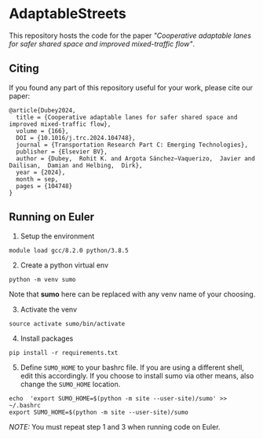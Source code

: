 # AdaptableStreets
This repository hosts the code for the paper *"Cooperative adaptable lanes for safer shared space and improved mixed-traffic flow"*.

## Citing
If you found any part of this repository useful for your work, please cite our paper:
```
@article{Dubey2024,
  title = {Cooperative adaptable lanes for safer shared space and improved mixed-traffic flow},
  volume = {166},
  DOI = {10.1016/j.trc.2024.104748},
  journal = {Transportation Research Part C: Emerging Technologies},
  publisher = {Elsevier BV},
  author = {Dubey,  Rohit K. and Argota Sánchez–Vaquerizo,  Javier and Dailisan,  Damian and Helbing,  Dirk},
  year = {2024},
  month = sep,
  pages = {104748}
}
```

## Running on Euler

1. Setup the environment
```
module load gcc/8.2.0 python/3.8.5
```

2. Create a python virtual env
```
python -m venv sumo
```
Note that **sumo** here can be replaced with any venv name of your choosing.

3. Activate the venv
```
source activate sumo/bin/activate
```

4. Install packages
```
pip install -r requirements.txt
```

5. Define `SUMO_HOME` to your bashrc file. If you are using a different shell, edit this accordingly. If you choose to install sumo via other means, also change the `SUMO_HOME` location.
```
echo  'export SUMO_HOME=$(python -m site --user-site)/sumo' >> ~/.bashrc
export SUMO_HOME=$(python -m site --user-site)/sumo
```
*NOTE:* You must repeat step 1 and 3 when running code on Euler. 
